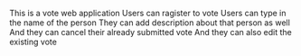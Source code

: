 This is a vote web application
Users can ragister to vote
Users can type in the name of the person
They can add description about that person as well
And they can cancel their already submitted vote
And they can also edit the existing vote
